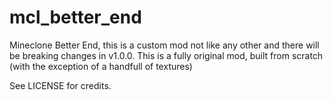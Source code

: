 # mcl_better_end

Mineclone Better End, this is a custom mod not like any other and there will be breaking changes in v1.0.0. 
This is a fully original mod, built from scratch (with the exception of a handfull of textures)

See LICENSE for credits.